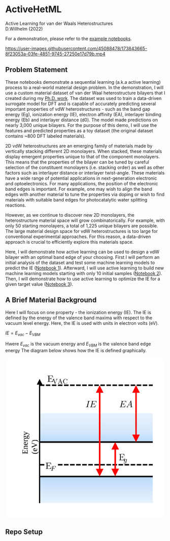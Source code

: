 # ActiveHetML
Active Learning for van der Waals Heterostructures  
D.Willhelm (2022)

For a demonstration, please refer to the [example notebooks](https://github.com/dwillhelm/ActiveHetML/tree/main/notebooks). 


https://user-images.githubusercontent.com/45088478/173843665-8f23053a-03fe-4851-9745-27250e17d79b.mp4



## Problem Statement  

These notebooks demonstrate a sequential learning (a.k.a active learning) process to a real-world material design problem. In the demonstration, I will use a custom material dataset of van der Waal heterostructure bilayers that I created during my [Ph.D. work](https://github.com/dwillhelm/HetML). The dataset was used to train a data-driven surrogate model for DFT and is capable of accurately predicting several important properties of vdW heterostructures - such as the band gap energy (Eg), ionization energy (IE), electron affinity (EA), interlayer binding energy (Eb) and interlayer distance (d0). The model made predictions on nearly 3,000 unique bilayers. For the purpose of this demo, I will use the features and predicted properties as a toy dataset (the original dataset contains ~800 DFT labeled materials). 

2D vdW heterostructures are an emerging family of materials made by vertically stacking different 2D monolayers. When stacked, these materials display emergent properties unique to that of the component monolayers. This means that the properties of the bilayer can be tuned by careful selection of the constituent monolayers (i.e. stacking order) as well as other factors such as interlayer distance or interlayer twist-angle. These materials have a wide range of potential applications in next-generation electronic and optoelectronics. For many applications, the position of the electronic band edges is important. For example, one may wish to align the band edges with another material to tune the properties via doping or wish to find materials with suitable band edges for photocatalytic water splitting reactions. 

However, as we continue to discover new 2D monolayers, the heterostructure material space will grow combinatorically. For example, with only 50 starting monolayers, a total of 1,225 unique bilayers are possible. The large material design space for vdW heterostructures is too large for conventional experimental approaches. For this reason, a data-driven approach is crucial to efficiently explore this materials space. 

Here, I will demonstrate how active learning can be used to design a vdW bilayer with an optimal band edge of your choosing. First I will perform an initial analysis of the dataset and test some machine learning models to predict the IE ([Notebook 1](https://github.com/dwillhelm/ActiveHetML/blob/main/notebooks/01-data_exploration.ipynb)). Afterward, I will use active learning to build new machine learning models starting with only 10 initial samples ([Notebook 2](https://github.com/dwillhelm/ActiveHetML/blob/main/notebooks/02-active_learning_for_DFT_surrogate.ipynb)). Then, I will demonstrate how to use active learning to optimize the IE for a given target value ([Notebook 3](https://github.com/dwillhelm/ActiveHetML/blob/main/notebooks/03-active_learning_property_optimization.ipynb)). 


## A Brief Material Background

Here I will focus on one property - the ionization energy (IE). The IE is defined by the energy of the valence band maxima with respect to the vacuum level energy. Here, the IE is used with units in electron volts (eV). 

$IE = E_{vac} - E_{VBM}$

Hwere $E_{vac}$ is the vacuum energy and $E_{VBM}$ is the valence band edge energy The diagram below shows how the IE is defined graphically.

![alt text](https://github.com/dwillhelm/ActiveHetML/blob/main/docs/figs/band_alignment_diagram.svg?raw=true)


## Repo Setup  



